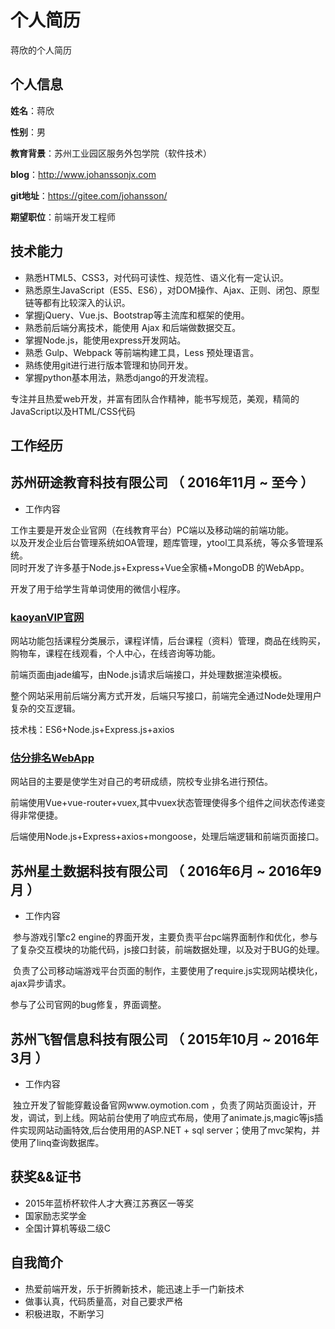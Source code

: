 个人简历
======================
蒋欣的个人简历

## 个人信息

**姓名**：蒋欣

**性别**：男

**教育背景**：苏州工业园区服务外包学院（软件技术）

**blog**：http://www.johanssonjx.com

**git地址**：https://gitee.com/johansson/

**期望职位**：前端开发工程师

## 技术能力


* 熟悉HTML5、CSS3，对代码可读性、规范性、语义化有一定认识。
* 熟悉原生JavaScript（ES5、ES6），对DOM操作、Ajax、正则、闭包、原型链等都有比较深入的认识。
* 掌握jQuery、Vue.js、Bootstrap等主流库和框架的使用。
* 熟悉前后端分离技术，能使用 Ajax 和后端做数据交互。
* 掌握Node.js，能使用express开发网站。
* 熟悉 Gulp、Webpack 等前端构建工具，Less 预处理语言。
* 熟练使用git进行进行版本管理和协同开发。
* 掌握python基本用法，熟悉django的开发流程。

专注并且热爱web开发，并富有团队合作精神，能书写规范，美观，精简的JavaScript以及HTML/CSS代码

## 工作经历

## 苏州研途教育科技有限公司 （ 2016年11月 ~ 至今 ）

- 工作内容

工作主要是开发企业官网（在线教育平台）PC端以及移动端的前端功能。<br>
以及开发企业后台管理系统如OA管理，题库管理，ytool工具系统，等众多管理系统。<br>
同时开发了许多基于Node.js+Express+Vue全家桶+MongoDB 的WebApp。

开发了用于给学生背单词使用的微信小程序。

### [kaoyanVIP官网](http://www.kaoyanvip.cn/)
网站功能包括课程分类展示，课程详情，后台课程（资料）管理，商品在线购买，购物车，课程在线观看，个人中心，在线咨询等功能。

前端页面由jade编写，由Node.js请求后端接口，并处理数据渲染模板。

整个网站采用前后端分离方式开发，后端只写接口，前端完全通过Node处理用户复杂的交互逻辑。

技术栈：ES6+Node.js+Express.js+axios

### [估分排名WebApp](http://h5.kaoyanvip.cn/estimate/#/)
网站目的主要是使学生对自己的考研成绩，院校专业排名进行预估。

前端使用Vue+vue-router+vuex,其中vuex状态管理使得多个组件之间状态传递变得非常便捷。

后端使用Node.js+Express+axios+mongoose，处理后端逻辑和前端页面接口。

## 苏州星土数据科技有限公司 （ 2016年6月 ~ 2016年9月  ）

- 工作内容

  参与游戏引擎c2 engine的界面开发，主要负责平台pc端界面制作和优化，参与了复杂交互模块的功能代码，js接口封装，前端数据处理，以及对于BUG的处理。
  
  负责了公司移动端游戏平台页面的制作，主要使用了require.js实现网站模块化，ajax异步请求。
  
  参与了公司官网的bug修复，界面调整。

## 苏州飞智信息科技有限公司 （ 2015年10月 ~ 2016年3月  ）

- 工作内容

  独立开发了智能穿戴设备官网www.oymotion.com ，负责了网站页面设计，开发，调试，到上线。网站前台使用了响应式布局，使用了animate.js,magic等js插件实现网站动画特效,后台使用用的ASP.NET + sql server；使用了mvc架构，并使用了linq查询数据库。

## 获奖&&证书

* 2015年蓝桥杯软件人才大赛江苏赛区一等奖
* 国家励志奖学金
* 全国计算机等级二级C

## 自我简介

* 热爱前端开发，乐于折腾新技术，能迅速上手一门新技术
* 做事认真，代码质量高，对自己要求严格
* 积极进取，不断学习

